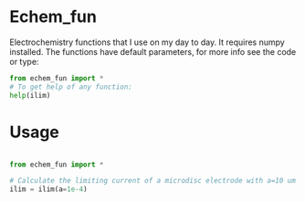 # Echem_fun
Electrochemistry functions that I use on my day to day. It requires numpy installed. The functions have default parameters, for more info see the code or type:

```python
from echem_fun import *
# To get help of any function:
help(ilim)
```

# Usage
```python

from echem_fun import *

# Calculate the limiting current of a microdisc electrode with a=10 um and default parameters:
ilim = ilim(a=1e-4)
```

